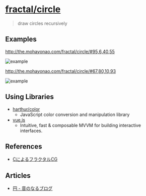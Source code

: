 # [fractal/circle](http://the.mohayonao.com/fractal/circle/)

> draw circles recursively

## Examples

  http://the.mohayonao.com/fractal/circle/#95,6,40,55

  ![example](http://f.st-hatena.com/images/fotolife/m/mohayonao/20140802/20140802084324.png?1406936635)

  http://the.mohayonao.com/fractal/circle/#67,80,10,93

  ![example](http://f.st-hatena.com/images/fotolife/m/mohayonao/20140802/20140802084550.png?1406936771)

## Using Libraries

  - [harthur/color](https://github.com/harthur/color)
    - JavaScript color conversion and manipulation library
  - [vue.js](http://vuejs.org)
    - Intuitive, fast & composable MVVM for building interactive interfaces.

## References

  - [CによるフラクタルCG](http://www.amazon.co.jp/dp/4781906745)

## Articles

  - [円 - 音のなるブログ](http://mohayonao.hatenablog.com/entry/2014/08/03/085103)
